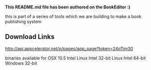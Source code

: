 **This README.md file has been authored on the BookEditor :)**

this is part of a series of tools which we are building to make a book publishing system


## Download Links ##
http://api.appcelerator.net/p/pages/app_page?token=24pTtm30

binaries available for 
OSX 10.5 Intel
Linux Intel 32-bit
Linux Intel 64-bit
Windows 32-bit